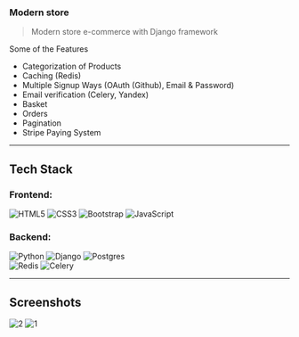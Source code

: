 ### Modern store 
> Modern store e-commerce with Django framework


Some of the Features 

- Categorization of Products
- Caching (Redis)
- Multiple Signup Ways (OAuth (Github), Email & Password)
- Email verification (Celery, Yandex)
- Basket
- Orders
- Pagination
- Stripe Paying System



---

## Tech Stack 

### Frontend:
<img alt="HTML5" src="https://img.shields.io/badge/html5%20-%23E34F26.svg?&style=for-the-badge&logo=html5&logoColor=white"/>	<img alt="CSS3" src="https://img.shields.io/badge/css3%20-%231572B6.svg?&style=for-the-badge&logo=css3&logoColor=white"/>	<img alt="Bootstrap" src="https://img.shields.io/badge/bootstrap%20-%23563D7C.svg?&style=for-the-badge&logo=bootstrap&logoColor=white"/>	<img alt="JavaScript" src="https://img.shields.io/badge/javascript%20-%23323330.svg?&style=for-the-badge&logo=javascript&logoColor=%23F7DF1E"/>	
### Backend:
<img alt="Python" src="https://img.shields.io/badge/python%20-%2314354C.svg?&style=for-the-badge&logo=python&logoColor=white"/>	<img alt="Django" src="https://img.shields.io/badge/django%20-%23092E20.svg?&style=for-the-badge&logo=django&logoColor=white"/>	<img alt="Postgres" src ="https://img.shields.io/badge/postgres-%23316192.svg?&style=for-the-badge&logo=postgresql&logoColor=white"/>	
<img alt="Redis" src="https://img.shields.io/badge/redis%20-%23392E20.svg?&style=for-the-badge&logo=redis&logoColor=white"/> 
<img alt="Celery" src="https://img.shields.io/badge/celery%20-%238002E20.svg?&style=for-the-badge&logo=celery&logoColor=white"/>

---

## Screenshots

![2](https://github.com/PySergBom/clothing-store/assets/125088101/3a619f4f-2eb1-455a-b929-186698991949)
![1](https://github.com/PySergBom/clothing-store/assets/125088101/1b8d3a3e-dbc9-4505-a3f8-0b26819b9457)

